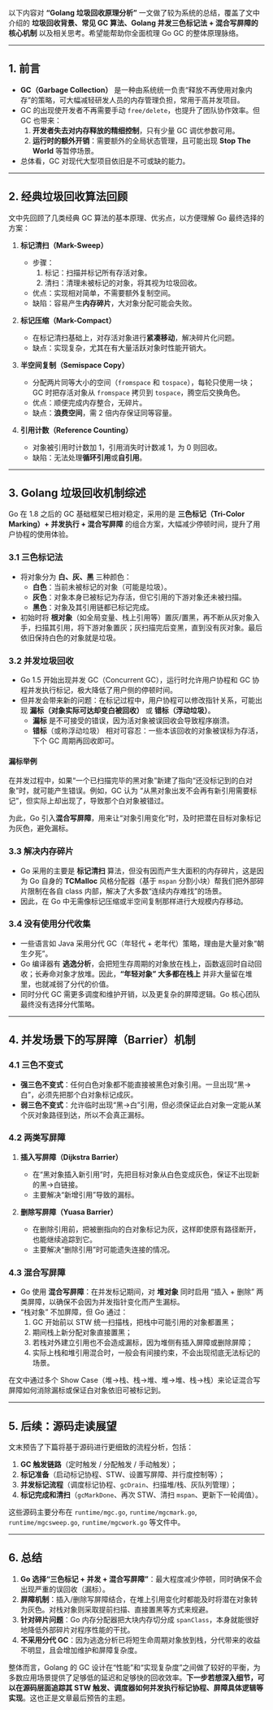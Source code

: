 以下内容对 **“Golang 垃圾回收原理分析”** 一文做了较为系统的总结，覆盖了文中介绍的 **垃圾回收背景、常见 GC 算法、Golang 并发三色标记法 + 混合写屏障的核心机制** 以及相关思考。希望能帮助你全面梳理 Go GC 的整体原理脉络。

---

## 1. 前言

- **GC（Garbage Collection）** 是一种由系统统一负责“释放不再使用对象内存”的策略，可大幅减轻研发人员的内存管理负担，常用于高并发项目。
- GC 的出现使开发者不再需要手动 `free/delete`，也提升了团队协作效率。但 GC 也带来：
  1. **开发者失去对内存释放的精细控制**，只有少量 GC 调优参数可用。
  2. **运行时的额外开销**：需要额外的全局状态管理，且可能出现 **Stop The World** 等暂停场景。
- 总体看，GC 对现代大型项目依旧是不可或缺的能力。

---

## 2. 经典垃圾回收算法回顾

文中先回顾了几类经典 GC 算法的基本原理、优劣点，以方便理解 Go 最终选择的方案：

1. **标记清扫（Mark-Sweep）**

   - 步骤：
     1. 标记：扫描并标记所有存活对象。
     2. 清扫：清理未被标记的对象，将其视为垃圾回收。
   - 优点：实现相对简单，不需要额外复制空间。
   - 缺陷：容易产生**内存碎片**，大对象分配可能会失败。

2. **标记压缩（Mark-Compact）**

   - 在标记清扫基础上，对存活对象进行**紧凑移动**，解决碎片化问题。
   - 缺点：实现复杂，尤其在有大量活跃对象时性能开销大。

3. **半空间复制（Semispace Copy）**

   - 分配两片同等大小的空间（`fromspace` 和 `tospace`），每轮只使用一块；GC 时把存活对象从 `fromspace` 拷贝到 `tospace`，腾空后交换角色。
   - 优点：顺便完成内存整合，无碎片。
   - 缺点：**浪费空间**，需 2 倍内存保证同等容量。

4. **引用计数（Reference Counting）**
   - 对象被引用时计数加 1，引用消失时计数减 1，为 0 则回收。
   - 缺陷：无法处理**循环引用**或**自引用**。

---

## 3. Golang 垃圾回收机制综述

Go 在 1.8 之后的 GC 基础框架已相对稳定，采用的是 **三色标记（Tri-Color Marking）+ 并发执行 + 混合写屏障** 的组合方案，大幅减少停顿时间，提升了用户协程的使用体验。

### 3.1 三色标记法

- 将对象分为 **白、灰、黑** 三种颜色：
  - **白色**：当前未被标记的对象（可能是垃圾）。
  - **灰色**：对象本身已被标记为存活，但它引用的下游对象还未被扫描。
  - **黑色**：对象及其引用链都已标记完成。
- 初始时将 **根对象**（如全局变量、栈上引用等）置灰/置黑，再不断从灰对象入手，扫描其引用，将下游对象置灰；灰扫描完后变黑，直到没有灰对象。最后依旧保持白色的对象就是垃圾。

### 3.2 并发垃圾回收

- Go 1.5 开始出现并发 GC（Concurrent GC），运行时允许用户协程和 GC 协程并发执行标记，极大降低了用户侧的停顿时间。
- 但并发会带来新的问题：在标记过程中，用户协程可以修改指针关系，可能出现 **漏标（对象实际可达却变白被回收）** 或 **错标（浮动垃圾）**。
  - **漏标** 是不可接受的错误，因为活对象被误回收会导致程序崩溃。
  - **错标**（或称浮动垃圾） 相对可容忍：一些本该回收的对象被误标为存活，下个 GC 周期再回收即可。

#### 漏标举例

在并发过程中，如果“一个已扫描完毕的黑对象”新建了指向“还没标记到的白对象”时，就可能产生错误。例如，GC 认为 “从黑对象出发不会再有新引用需要标记”，但实际上却出现了，导致那个白对象被错过。

为此，Go 引入**混合写屏障**，用来让“对象引用变化”时，及时把潜在目标对象标记为灰色，避免漏标。

### 3.3 解决内存碎片

- Go 采用的主要是 **标记清扫** 算法，但没有因而产生大面积的内存碎片，这是因为 Go 自身的 **TCMalloc** 风格分配器（基于 `mspan` 分割小块）帮我们把外部碎片限制在各自 class 内部，解决了大多数“连续内存难找”的场景。
- 因此，在 Go 中无需像标记压缩或半空间复制那样进行大规模内存移动。

### 3.4 没有使用分代收集

- 一些语言如 Java 采用分代 GC（年轻代 + 老年代）策略，理由是大量对象“朝生夕死”。
- Go 编译器有 **逃逸分析**，会把短生存周期的对象放在栈上，函数返回时自动回收；长寿命对象才放堆。因此，**“年轻对象” 大多都在栈上** 并非大量留在堆里，也就减弱了分代的价值。
- 同时分代 GC 需更多调度和维护开销，以及更复杂的屏障逻辑。Go 核心团队最终没有选择分代策略。

---

## 4. 并发场景下的写屏障（Barrier）机制

### 4.1 三色不变式

- **强三色不变式**：任何白色对象都不能直接被黑色对象引用。一旦出现“黑->白”，必须先把那个白对象标记成灰。
- **弱三色不变式**：允许临时出现“黑->白”引用，但必须保证此白对象一定能从某个灰对象路径到达，所以不会真正漏标。

### 4.2 两类写屏障

1. **插入写屏障（Dijkstra Barrier）**

   - 在“黑对象插入新引用”时，先把目标对象从白色变成灰色，保证不出现新的黑->白链接。
   - 主要解决“新增引用”导致的漏标。

2. **删除写屏障（Yuasa Barrier）**
   - 在删除引用前，把被删指向的白对象标记为灰，这样即使原有路径断开，也能继续追踪到它。
   - 主要解决“删除引用”时可能遗失连接的情况。

### 4.3 混合写屏障

- Go 使用 **混合写屏障**：在并发标记期间，对 **堆对象** 同时启用 “插入 + 删除” 两类屏障，以确保不会因为并发指针变化而产生漏标。
- “栈对象” 不加屏障，但 Go 通过：
  1. GC 开始前以 STW 统一扫描栈，把栈中可能引用的对象都置黑；
  2. 期间栈上新分配对象直接置黑；
  3. 若栈对外建立引用也不会造成漏标，因为堆侧有插入屏障或删除屏障；
  4. 实际上栈和堆引用混合时，一般会有间接约束，不会出现彻底无法标记的场景。

在文中通过多个 Show Case（堆->栈、栈->堆、堆->堆、栈->栈）来论证混合写屏障如何消除漏标或保证白对象依旧可被标记到。

---

## 5. 后续：源码走读展望

文末预告了下篇将基于源码进行更细致的流程分析，包括：

1. **GC 触发链路**（定时触发 / 分配触发 / 手动触发）；
2. **标记准备**（启动标记协程、STW、设置写屏障、并行度控制等）；
3. **并发标记流程**（调度标记协程、`gcDrain`、扫描堆/栈、灰队列管理）；
4. **标记完成和清扫**（`gcMarkDone`、再次 STW、清扫 `mspan`、更新下一轮阈值）。

这些源码主要分布在 `runtime/mgc.go`, `runtime/mgcmark.go`, `runtime/mgcsweep.go`, `runtime/mgcwork.go` 等文件中。

---

## 6. 总结

1. **Go 选择“三色标记 + 并发 + 混合写屏障”**：最大程度减少停顿，同时确保不会出现严重的误回收（漏标）。
2. **屏障机制**：插入/删除写屏障结合，在堆上引用变化时都能及时将潜在对象转为灰色。对栈对象则采取提前扫描、直接置黑等方式来规避。
3. **针对碎片问题**：Go 内存分配器把大块内存切分成 `spanClass`，本身就能很好地降低外部碎片对程序性能的干扰。
4. **不采用分代 GC**：因为逃逸分析已将短生命周期对象放到栈，分代带来的收益不明显，且会增加维护和屏障复杂度。

整体而言，Golang 的 GC 设计在“性能”和“实现复杂度”之间做了较好的平衡，为多数应用场景提供了足够低的延迟和足够快的回收效率。**下一步若想深入细节，可以在源码层面追踪其 STW 触发、调度器如何并发执行标记协程、屏障具体逻辑等实现**。这也正是文章最后预告的主题。
